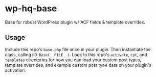 # wp-hq-base
Base for robust WordPress plugin w/ ACF fields &amp; template overrides.

## Usage
Include this repo's ```base.php``` file once in your plugin. Then instantiate the class, calling ```HQ_Base(__FILE__)```. Look to this repo's ```activate```, ```cpt```, and ```templates``` directories for how you can load your custom post types, template overrides, and example custom post type data on your plugin's activation.
